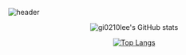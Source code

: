 ![header](https://capsule-render.vercel.app/api?type=wave&color=auto&height=300&section=header&text=gi0210lee&fontSize=90)

<div align="center">
  
  ![gi0210lee's GitHub stats](https://github-readme-stats.vercel.app/api?username=gi0210lee&show_icons=true&theme=white) 
  
</div>
  
<div align="center">  
  
  [![Top Langs](https://github-readme-stats.vercel.app/api/top-langs/?username=anuraghazra)](https://github.com/anuraghazra/github-readme-stats)
  
</div>  

<!--
**gi0210lee/gi0210lee** is a ✨ _special_ ✨ repository because its `README.md` (this file) appears on your GitHub profile.

Here are some ideas to get you started:

- 🔭 I’m currently working on ...
- 🌱 I’m currently learning ...
- 👯 I’m looking to collaborate on ...
- 🤔 I’m looking for help with ...
- 💬 Ask me about ...
- 📫 How to reach me: ...
- 😄 Pronouns: ...
- ⚡ Fun fact: ...
-->
